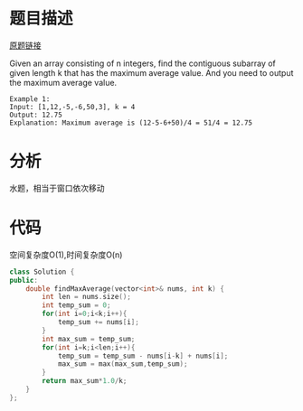 # 题目描述

[原题链接](https://leetcode.com/problems/maximum-average-subarray-i/)

Given an array consisting of n integers, find the contiguous subarray of given length k that has the maximum average value. And you need to output the maximum average value.

```
Example 1:
Input: [1,12,-5,-6,50,3], k = 4
Output: 12.75
Explanation: Maximum average is (12-5-6+50)/4 = 51/4 = 12.75

```

<!--more-->

# 分析
水题，相当于窗口依次移动

# 代码
空间复杂度O(1),时间复杂度O(n)
```C++
class Solution {
public:
    double findMaxAverage(vector<int>& nums, int k) {
        int len = nums.size();
        int temp_sum = 0;
        for(int i=0;i<k;i++){
            temp_sum += nums[i];
        }
        int max_sum = temp_sum;
        for(int i=k;i<len;i++){
            temp_sum = temp_sum - nums[i-k] + nums[i];
            max_sum = max(max_sum,temp_sum);
        }
        return max_sum*1.0/k;
    }
};
```
